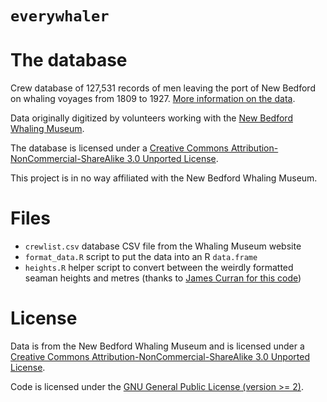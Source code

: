`everywhaler`
===========

# The database

Crew database of 127,531 records of men leaving the port of New Bedford on whaling voyages from 1809 to 1927. [More information on the data](https://www.whalingmuseum.org/online_exhibits/crewlist/about.php).

Data originally digitized by volunteers working with the [New Bedford Whaling Museum](https://www.whalingmuseum.org/).

The database is licensed under a [Creative Commons Attribution-NonCommercial-ShareAlike 3.0 Unported License](https://creativecommons.org/licenses/by-nc-sa/3.0/deed.en_US).

This project is in no way affiliated with the New Bedford Whaling Museum.

# Files

- `crewlist.csv` database CSV file from the Whaling Museum website
- `format_data.R` script to put the data into an R `data.frame`
- `heights.R` helper script to convert between the weirdly formatted seaman heights and metres (thanks to [James Curran for this code](https://gist.github.com/jmcurran/36734b7d62d4995e0b16ee4b2b7b4075))


# License

Data is from the New Bedford Whaling Museum and is licensed under a [Creative Commons Attribution-NonCommercial-ShareAlike 3.0 Unported License](https://creativecommons.org/licenses/by-nc-sa/3.0/deed.en_US).

Code is licensed under the [GNU General Public License (version >= 2)](https://opensource.org/licenses/GPL-2.0).

